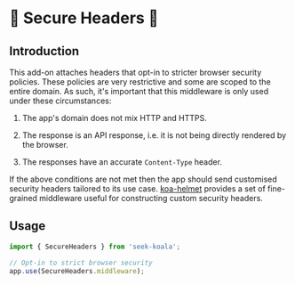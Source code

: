 # 🐨 Secure Headers 🐨

## Introduction

This add-on attaches headers that opt-in to stricter browser security policies.
These policies are very restrictive and some are scoped to the entire domain.
As such, it's important that this middleware is only used under these circumstances:

1. The app's domain does not mix HTTP and HTTPS.

2. The response is an API response, i.e. it is not being directly rendered by the browser.

3. The responses have an accurate `Content-Type` header.

If the above conditions are not met then the app should send customised security headers tailored to its use case.
[koa-helmet](https://github.com/venables/koa-helmet) provides a set of fine-grained middleware useful for constructing custom security headers.

## Usage

```typescript
import { SecureHeaders } from 'seek-koala';

// Opt-in to strict browser security
app.use(SecureHeaders.middleware);
```
